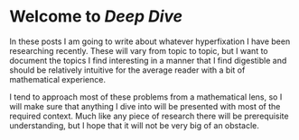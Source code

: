 # Welcome to *Deep Dive*

In these posts I am going to write about whatever hyperfixation I have been researching recently. These will vary from topic to topic, but I want to document the topics I find interesting in a manner that I find digestible and should be relatively intuitive for the average reader with a bit of mathematical experience.

I tend to approach most of these problems from a mathematical lens, so I will make sure that anything I dive into will be presented with most of the required context. Much like any piece of research there will be prerequisite understanding, but I hope that it will not be very big of an obstacle.

